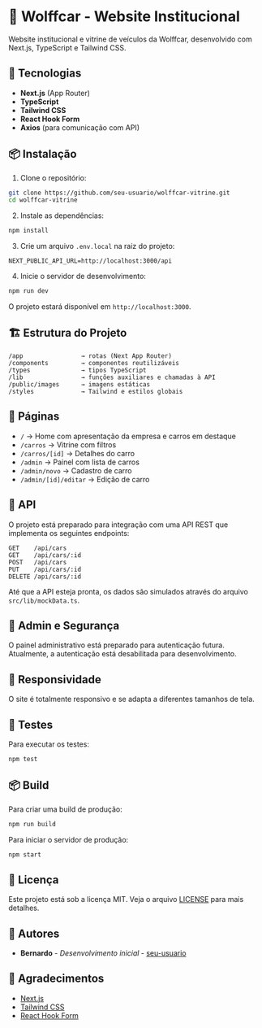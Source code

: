 # 🚗 Wolffcar - Website Institucional

Website institucional e vitrine de veículos da Wolffcar, desenvolvido com Next.js, TypeScript e Tailwind CSS.

## 🚀 Tecnologias

- **Next.js** (App Router)
- **TypeScript**
- **Tailwind CSS**
- **React Hook Form**
- **Axios** (para comunicação com API)

## 📦 Instalação

1. Clone o repositório:
```bash
git clone https://github.com/seu-usuario/wolffcar-vitrine.git
cd wolffcar-vitrine
```

2. Instale as dependências:
```bash
npm install
```

3. Crie um arquivo `.env.local` na raiz do projeto:
```env
NEXT_PUBLIC_API_URL=http://localhost:3000/api
```

4. Inicie o servidor de desenvolvimento:
```bash
npm run dev
```

O projeto estará disponível em `http://localhost:3000`.

## 🏗️ Estrutura do Projeto

```
/app                → rotas (Next App Router)
/components         → componentes reutilizáveis
/types              → tipos TypeScript
/lib                → funções auxiliares e chamadas à API
/public/images      → imagens estáticas
/styles             → Tailwind e estilos globais
```

## 📄 Páginas

- `/` → Home com apresentação da empresa e carros em destaque
- `/carros` → Vitrine com filtros
- `/carros/[id]` → Detalhes do carro
- `/admin` → Painel com lista de carros
- `/admin/novo` → Cadastro de carro
- `/admin/[id]/editar` → Edição de carro

## 🔄 API

O projeto está preparado para integração com uma API REST que implementa os seguintes endpoints:

```
GET    /api/cars
GET    /api/cars/:id
POST   /api/cars
PUT    /api/cars/:id
DELETE /api/cars/:id
```

Até que a API esteja pronta, os dados são simulados através do arquivo `src/lib/mockData.ts`.

## 🔐 Admin e Segurança

O painel administrativo está preparado para autenticação futura. Atualmente, a autenticação está desabilitada para desenvolvimento.

## 📱 Responsividade

O site é totalmente responsivo e se adapta a diferentes tamanhos de tela.

## 🧪 Testes

Para executar os testes:

```bash
npm test
```

## 📦 Build

Para criar uma build de produção:

```bash
npm run build
```

Para iniciar o servidor de produção:

```bash
npm start
```

## 📄 Licença

Este projeto está sob a licença MIT. Veja o arquivo [LICENSE](LICENSE) para mais detalhes.

## 👥 Autores

- **Bernardo** - *Desenvolvimento inicial* - [seu-usuario](https://github.com/seu-usuario)

## 🙏 Agradecimentos

- [Next.js](https://nextjs.org/)
- [Tailwind CSS](https://tailwindcss.com/)
- [React Hook Form](https://react-hook-form.com/) 